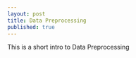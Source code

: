 ```yaml
---
layout: post
title: Data Preprocessing
published: true
---
```


This is a short intro to Data Preprocessing
